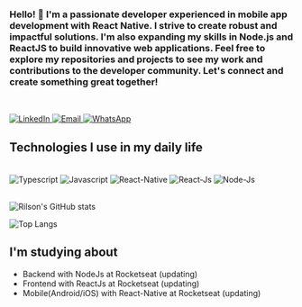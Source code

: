 ### Hello! 👋 I'm a passionate developer experienced in mobile app development with React Native. I strive to create robust and impactful solutions. I'm also expanding my skills in Node.js and ReactJS to build innovative web applications. Feel free to explore my repositories and projects to see my work and contributions to the developer community. Let's connect and create something great together!
<br/>

[
  ![LinkedIn](https://img.shields.io/badge/LinkedIn-0077B5?style=for-the-badge&logo=linkedin&logoColor=white)
  ](https://www.linkedin.com/in/rilson-oliveira-1560a7109/)
[
  ![Email](https://img.shields.io/badge/Gmail-D14836?style=for-the-badge&logo=gmail&logoColor=white)
  ](mailto:rilson2.0@gmail.com)
[
  ![WhatsApp](https://img.shields.io/badge/WhatsApp-25D366?style=for-the-badge&logo=whatsapp&logoColor=white)
  ](https://wa.me/+5538991682289)

## Technologies I use in my daily life

<div style="display= inline-block"><br/>
  <img align="center" alt="Typescript" src="https://img.shields.io/badge/TypeScript-007ACC?style=for-the-badge&logo=typescript&logoColor=white"/>
  <img align="center" alt="Javascript" src="https://img.shields.io/badge/JavaScript-F7DF1E?style=for-the-badge&logo=javascript&logoColor=black"/>
  <img align="center" alt="React-Native" src="https://img.shields.io/badge/React_Native-20232A?style=for-the-badge&logo=react&logoColor=61DAFB"/>
  <img align="center" alt="React-Js" src="https://img.shields.io/badge/React-20232A?style=for-the-badge&logo=react&logoColor=61DAFB"/>
  <img align="center" alt="Node-Js" src="https://img.shields.io/badge/Node.js-43853D?style=for-the-badge&logo=node.js&logoColor=white"/>
</div>

<br/>

  ![Rilson's GitHub stats](https://github-readme-stats.vercel.app/api?username=RilsonO&show_icons=true&theme=tokyonight&hide=contribs)

  ![Top Langs](https://github-readme-stats.vercel.app/api/top-langs/?username=RilsonO&theme=tokyonight&layout=compact)


## I'm studying about

 - Backend with NodeJs at Rocketseat (updating) 
 - Frontend with ReactJs at Rocketseat (updating)
 - Mobile(Android/iOS) with React-Native at Rocketseat (updating)
